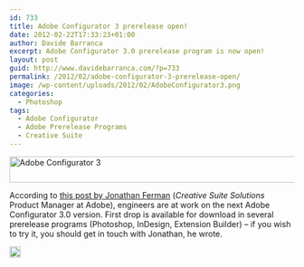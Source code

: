 ```yaml
---
id: 733
title: Adobe Configurator 3 prerelease open!
date: 2012-02-22T17:33:23+01:00
author: Davide Barranca
excerpt: Adobe Configurator 3.0 prerelease program is now open!
layout: post
guid: http://www.davidebarranca.com/?p=733
permalink: /2012/02/adobe-configurator-3-prerelease-open/
image: /wp-content/uploads/2012/02/AdobeConfigurator3.png
categories:
  - Photoshop
tags:
  - Adobe Configurator
  - Adobe Prerelease Programs
  - Creative Suite
---
```

<div class="pf-content">
  <p>
    <a href="http://localhost:8888/wp-content/uploads/2012/02/AdobeConfigurator3.png"><img class="aligncenter size-full wp-image-737" src="http://localhost:8888/wp-content/uploads/2012/02/AdobeConfigurator3.png" alt="Adobe Configurator 3" width="570" height="46" srcset="http://localhost:8888/wp-content/uploads/2012/02/AdobeConfigurator3.png 570w, http://localhost:8888/wp-content/uploads/2012/02/AdobeConfigurator3-150x12.png 150w, http://localhost:8888/wp-content/uploads/2012/02/AdobeConfigurator3-300x24.png 300w" sizes="(max-width: 570px) 100vw, 570px" /></a>
  </p>
  
  <p>
    According to <a title="Adobe Configurator forum" href="http://forums.adobe.com/message/4221982#4221982" target="_blank">this post by Jonathan Ferman</a> (<em>Creative Suite Solutions</em> Product Manager at Adobe), engineers are at work on the next Adobe Configurator 3.0 version. First drop is available for download in several prerelease programs (Photoshop, InDesign, Extension Builder) &#8211; if you wish to try it, you should get in touch with Jonathan, he wrote.
  </p>
</div>

<!-- Share-Widget Button BEGIN --><a href="javascript:void(0);" myshare\_id="mys\_shareit" myshare\_url="http://localhost:8888/2012/02/adobe-configurator-3-prerelease-open/" myshare\_title="Adobe Configurator 3 prerelease open!" rel="nofollow" onclick=" return false;" style="text-decoration:none; color:#000000; font-size:11px; line-height:20px;"> 

<img src="http://localhost:8888/wp-content/plugins/share-widget/img/share-button-white-small.png" height="20" alt="Share" style="border:0" /> </a> <!-- Share-Widget Button END -->
